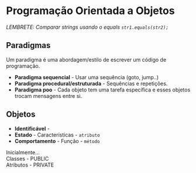 # Programação Orientada a Objetos

_LEMBRETE: Comparar strings usando o equals `str1.equals(str2);`_

## Paradigmas

Um paradigma é uma abordagem/estilo de escrever um código de programação.

- **Paradigma sequencial** - Usar uma sequência (goto, jump..)
- **Paradigma procedural/estruturada** - Sequências e repetições.
- **Paradigma poo** -  Cada objeto tem uma tarefa específica e esses objetos trocam mensagens entre si.

## Objetos
- **Identificável** - 
- **Estado** - Características - `atributo`
- **Comportamento** - Função - `método`

Inicialmente...<br>
Classes - PUBLIC <br>
Atributos - PRIVATE <br>
